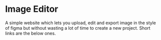 # Image Editor

A simple website which lets you upload, edit and export image in the style of figma but without wasting a lot of time to create a new project. Short links are the below ones. 
